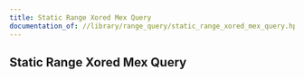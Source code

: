 ```yaml
---
title: Static Range Xored Mex Query
documentation_of: //library/range_query/static_range_xored_mex_query.hpp
---
```

## Static Range Xored Mex Query
